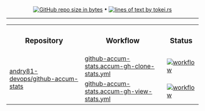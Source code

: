 <!-- collected statistic data repository metrics -->
<p align="center">
  <a href="#"><img src="https://img.shields.io/github/repo-size/andry81-stats/github-accum-stats--gh-stats?logo=github" valign="middle" alt="GitHub repo size in bytes" /></a>
• <a href="https://github.com/XAMPPRocky/tokei"><img src="https://tokei.rs/b1/github/andry81-stats/github-accum-stats--gh-stats?category=lines" valign="middle" alt="lines of text by tokei.rs" /></a>
</p>

<hr />

<!-- workflow actions -->
<table align="center">
  <tr>
    <th><h3>Repository</h3></th>
    <th><h3>Workflow</h3></th>
    <th><h3>Status</h3></th>
  </tr>
  <tr>
    <td rowspan="2"><a href="https://github.com/andry81-devops/github-accum-stats">andry81-devops/github-accum-stats</a></td>
    <td><a href="https://github.com/andry81-devops/actions/tree/HEAD/.github/workflows/github-accum-stats.accum-gh-clone-stats.yml">github-accum-stats.accum-gh-clone-stats.yml</a></td>
    <td><a href="https://github.com/andry81-devops/actions/actions/workflows/github-accum-stats.accum-gh-clone-stats.yml"><img src="https://img.shields.io/github/actions/workflow/status/andry81-devops/actions/github-accum-stats.accum-gh-clone-stats.yml?logo=github&label=workflow" valign="middle" alt="workflow" /></a></td>
  </tr>
  <tr>
    <td><a href="https://github.com/andry81-devops/actions/tree/HEAD/.github/workflows/github-accum-stats.accum-gh-view-stats.yml">github-accum-stats.accum-gh-view-stats.yml</a></td>
    <td><a href="https://github.com/andry81-devops/actions/actions/workflows/github-accum-stats.accum-gh-view-stats.yml"><img src="https://img.shields.io/github/actions/workflow/status/andry81-devops/actions/github-accum-stats.accum-gh-view-stats.yml?logo=github&label=workflow" valign="middle" alt="workflow" /></a></td>
  </tr>
</table>
